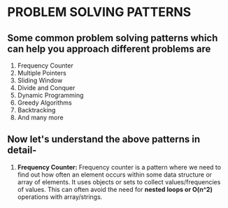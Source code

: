 # PROBLEM SOLVING PATTERNS

## Some common problem solving patterns which can help you approach different problems are

1. Frequency Counter
2. Multiple Pointers
3. Sliding Window
4. Divide and Conquer
5. Dynamic Programming
6. Greedy Algorithms
7. Backtracking
8. And many more

## Now let's understand the above patterns in detail-

1. **Frequency Counter:** Frequency counter is a pattern where we need to find out how often an element occurs within some data structure or array of elements. It uses objects or sets to collect values/frequencies of values. This can often avoid the need for **nested loops or O(n^2)** operations with array/strings.

